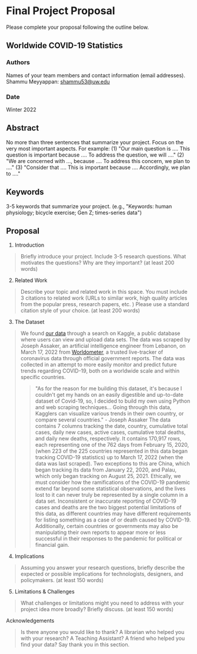 # Final Project Proposal

Please complete your proposal following the outline below.

## Worldwide COVID-19 Statistics

### Authors

Names of your team members and contact information (email addresses).
Shammu Meyyappan: shammu53@uw.edu

### Date

Winter 2022

## Abstract

No more than three sentences that summarize your project. Focus on the very most important aspects. For example: (1) "Our main question is .... This question is important because .... To address the question, we will ...." (2) "We are concerned with ..., because .... To address this concern, we plan to ...." (3) "Consider that .... This is important because .... Accordingly, we plan to ...."

## Keywords

3-5 keywords that summarize your project.
(e.g., "Keywords: human physiology; bicycle exercise; Gen Z; times-series data")

## Proposal

1. Introduction  

> Briefly introduce your project.  Include 3-5 research questions. What motivates the questions? Why are they important? (at least 200 words)

2. Related Work  

> Describe your topic and related work in this space. You must include 3 citations to related work (URLs to similar work, high quality articles from the popular press, research papers, etc. ) Please use a standard citation style of your choice. (at least 200 words)

3. The Dataset

> We found [our data](https://www.kaggle.com/datasets/josephassaker/covid19-global-dataset) through a search on Kaggle, a public database where users can view and upload data sets. The data was scraped by Joseph Assaker, an artificial intelligence engineer from Lebanon, on March 17, 2022 from [Worldometer](https://www.worldometers.info/coronavirus/), a trusted live-tracker of coronavirus data through official government reports. The data was collected in an attempt to more easily monitor and predict future trends regarding COVID-19, both on a worldwide scale and within specific countries.
>> "As for the reason for me building this dataset, it's because I couldn't get my hands on an easily digestible and up-to-date dataset of Covid-19, so, I decided to build my own using Python and web scraping techniques... Going through this data, Kagglers can visualize various trends in their own country, or compare several countries." - Joseph Assaker
> The data contains 7 columns tracking the date, country, cumulative total cases, daily new cases, active cases, cumulative total deaths, and daily new deaths, respectively. It contains 170,917 rows, each representing one of the 762 days from February 15, 2020, (when 223 of the 225 countries represented in this data began tracking COVID-19 statistics) up to March 17, 2022 (when the data was last scraped). Two exceptions to this are China, which began tracking its data from January 22, 2020, and Palau, which only began tracking on August 25, 2021. Ethically, we must consider how the ramifications of the COVID-19 pandemic extend far beyond some statistical observations, and the lives lost to it can never truly be represented by a single column in a data set. Inconsistent or inaccurate reporting of COVID-19 cases and deaths are the two biggest potential limitations of this data, as different countries may have different requirements for listing something as a case of or death caused by COVID-19. Additionally, certain countries or governments may also be manipulating their own reports to appear more or less successful in their responses to the pandemic for political or financial gain.

4. Implications

> Assuming you answer your research questions, briefly describe the expected or possible implications for technologists, designers, and policymakers. (at least 150 words)

5. Limitations & Challenges
>What challenges or limitations might you need to address with your project idea more broadly? Briefly discuss. (at least 150 words)

Acknowledgements
> Is there anyone you would like to thank? A librarian who helped you with your research? A Teaching Assistant? A friend who helped you find your data? Say thank you in this section.
